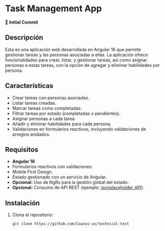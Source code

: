 # Task Management App

:tada: **Initial Commit**

## Descripción

Esta es una aplicación web desarrollada en Angular 16 que permite gestionar tareas y las personas asociadas a ellas. La
aplicación ofrece funcionalidades para crear, listar, y gestionar tareas, así como asignar personas a estas tareas, con
la opción de agregar y eliminar habilidades por persona.

## Características

- Crear tareas con personas asociadas.
- Listar tareas creadas.
- Marcar tareas como completadas.
- Filtrar tareas por estado (completadas o pendientes).
- Asignar personas a cada tarea.
- Añadir y eliminar habilidades para cada persona.
- Validaciones en formularios reactivos, incluyendo validaciones de arreglos anidados.

## Requisitos

- **Angular 16**
- Formularios reactivos con validaciones.
- Mobile First Design.
- Estado gestionado con un servicio de Angular.
- **Opcional:** Uso de NgRx para la gestión global del estado.
- **Opcional:** Consumo de API REST (ejemplo: [jsonplaceholder API](https://jsonplaceholder.typicode.com/todos)).

## Instalación

1. Clona el repositorio:
   ```bash
   git clone https://github.com/Coaxus-ux/technical-test
   ```
